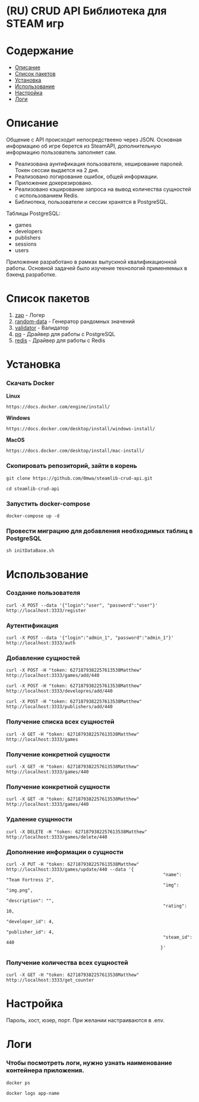 

# (RU) CRUD API Библиотека для STEAM игр 

# Содержание

- [Описание](#Описание)
- [Список пакетов](#Список-пакетов)
- [Установка](#Установка)
- [Использование](#Использование)
- [Настройка](#Настройка)
- [Логи](#Логи)


# Описание
Общение с API происходит непосредствеено через JSON.
Основная информацию об игре берется из SteamAPI, дополнительную информацию пользователь заполняет сам.

* Реализована аунтификация пользователя, хеширование паролей. Токен сессии выдается на 2 дня.
* Реализовано логирование ошибок, общей информации.
* Приложение докерезировано.
* Реализовано кэширование запроса на вывод количества сущностей с использованием Redis.
* Библиотека, пользователи и сессии хранятся в PostgreSQL.

Таблицы PostgreSQL:
- games
- developers
- publishers
- sessions
- users

Приложение разработано в рамках выпускной квалификационной работы.
Основной задачей было изучение технологий применяемых в бэкенд разработке. 

# Список пакетов

1. [zap](https://github.com/uber-go/zap) - Логер 
2. [random-data](https://github.com/Pallinder/go-randomdata) - Генератор рандомных значений
3. [validator](https://github.com/go-playground/validator/v10) - Валидатор 
4. [pq](https://github.com/lib/pq) - Драйвер для работы с PostgreSQL
5. [redis](https://github.com/go-redis/redis/v8) - Драйвер для работы с Redis

# Установка

### Скачать Docker 

**Linux** 
```$xslt
https://docs.docker.com/engine/install/
```
**Windows**
```$xslt
https://docs.docker.com/desktop/install/windows-install/
```
**MacOS**
```$xslt
https://docs.docker.com/desktop/install/mac-install/
```

### Скопировать репозиторий, зайти в корень
```$xslt
git clone https://github.com/0mwa/steamlib-crud-api.git
```
```$xslt
cd steamlib-crud-api
```

### Запустить docker-compose
```$xslt
docker-compose up -d
```

### Провести миграцию для добавления необходимых таблиц в PostgreSQL
```$xslt
sh initDataBase.sh
```

# Использование

### Создание пользователя
```$xslt
curl -X POST --data '{"login":"user", "password":"user"}' http://localhost:3333/register
```

### Аутентификация
```$xslt
curl -X POST --data '{"login":"admin_1", "password":"admin_1"}' http://localhost:3333/auth
```

### Добавление сущностей
```$xslt
curl -X POST -H "token: 6271879382257613538Matthew" http://localhost:3333/games/add/440
```
```$xslt
curl -X POST -H "token: 6271879382257613538Matthew" http://localhost:3333/developres/add/440
```
```$xslt
curl -X POST -H "token: 6271879382257613538Matthew" http://localhost:3333/publishers/add/440
```

### Получение списка всех сущностей 
```$xslt
curl -X GET -H "token: 6271879382257613538Matthew" http://localhost:3333/games
```

### Получение конкретной сущности 
```$xslt
curl -X GET -H "token: 6271879382257613538Matthew" http://localhost:3333/games/440
```

### Получение конкретной сущности
```$xslt
curl -X GET -H "token: 6271879382257613538Matthew" http://localhost:3333/games/440
```

### Удаление сущнности
```$xslt
curl -X DELETE -H "token: 6271879382257613538Matthew" http://localhost:3333/games/delete/440
```

### Дополнение информации о сущности
```$xslt
curl -X PUT -H "token: 6271879382257613538Matthew" http://localhost:3333/games/update/440 --data '{
                                                           "name": "Team Fortress 2",
                                                           "img": "img.png",
                                                           "description": "",
                                                           "rating": 10,
                                                           "developer_id": 4,
                                                           "publisher_id": 4,
                                                           "steam_id": 440
                                                          }'
```

### Получение количества всех сущностей 
```$xslt
curl -X GET -H "token: 6271879382257613538Matthew" http://localhost:3333/get_counter
```

# Настройка

Пароль, хост, юзер, порт.
При желании настраиваются в .env.

# Логи

### Чтобы посмотреть логи, нужно узнать наименование контейнера приложения.
```$xslt
docker ps 
```
```$xslt
docker logs app-name
```